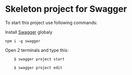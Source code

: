 # Skeleton project for Swagger


To start this project use following commands:

Install [Swagger](https://github.com/swagger-api/swagger-node) globaly

```
npm i -g swagger
```

Open 2 terminals and type this:

```
    $ swagger project start

    $ swagger project edit
```